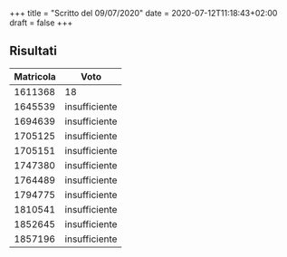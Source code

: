 +++
title = "Scritto del 09/07/2020"
date = 2020-07-12T11:18:43+02:00
draft = false
+++

## Risultati

Matricola | Voto
----------- | ---------------
1611368				|		18
1645539				|		insufficiente
1694639				|		insufficiente
1705125				|		insufficiente
1705151				|		insufficiente
1747380				|		insufficiente
1764489				|		insufficiente
1794775				|		insufficiente
1810541				|		insufficiente
1852645				|		insufficiente
1857196				|		insufficiente
